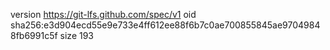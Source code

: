 version https://git-lfs.github.com/spec/v1
oid sha256:e3d904ecd55e9e733e4ff612ee88f6b7c0ae700855845ae97049848fb6991c5f
size 193
